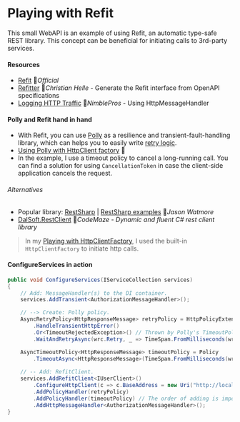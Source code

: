 # Playing with Refit

This small WebAPI is an example of using Refit, an automatic type-safe REST library. This concept can be beneficial for initiating calls to 3rd-party services.

#### Resources

- [Refit](https://reactiveui.github.io/refit) 👤*Official*
- [Refitter](https://github.com/christianhelle/refitter) 👤*Christian Helle* - Generate the Refit interface from OpenAPI specifications
- [Logging HTTP Traffic](https://blog.nimblepros.com/blogs/refit-http-request-response-logging) 📓*NimblePros* - Using HttpMessageHandler

#### Polly and Refit hand in hand

- With Refit, you can use [Polly](https://github.com/App-vNext/Polly) as a resilience and transient-fault-handling library, which can helps you to easily write [retry logic](https://learn.microsoft.com/en-ie/aspnet/core/fundamentals/http-requests?view=aspnetcore-7.0#use-polly-based-handlers).
- [Using Polly with HttpClient factory](https://github.com/App-vNext/Polly/wiki/Polly-and-HttpClientFactory) 👤
- In the example, I use a timeout policy to cancel a long-running call. You can find a solution for using `CancellationToken` in case the client-side application cancels the request.

###### Alternatives

- Popular library: [RestSharp](https://restsharp.dev) | [RestSharp examples](https://jasonwatmore.com/c-restsharp-http-post-request-examples-in-net) 📓*Jason Watmore*
- [DalSoft.RestClient](https://code-maze.com/dalsoft-restclient-consume-any-rest-api) 📓*CodeMaze - Dynamic and fluent C# rest client library*

> In my [Playing with HttpClientFactory](https://github.com/19balazs86/PlayingWithHttpClientFactory), I used the built-in `HttpClientFactory` to initiate http calls.

#### ConfigureServices in action

```csharp
public void ConfigureServices(IServiceCollection services)
{
    // Add: MessageHandler(s) to the DI container.
    services.AddTransient<AuthorizationMessageHandler>();

    // --> Create: Polly policy.
    AsyncRetryPolicy<HttpResponseMessage> retryPolicy = HttpPolicyExtensions
        .HandleTransientHttpError()
        .Or<TimeoutRejectedException>() // Thrown by Polly's TimeoutPolicy if the inner call gets timeout.
        .WaitAndRetryAsync(wrc.Retry, _ => TimeSpan.FromMilliseconds(wrc.Wait));

    AsyncTimeoutPolicy<HttpResponseMessage> timeoutPolicy = Policy
        .TimeoutAsync<HttpResponseMessage>(TimeSpan.FromMilliseconds(wrc.Timeout));
    
    // -- Add: RefitClient.
    services.AddRefitClient<IUserClient>()
        .ConfigureHttpClient(c => c.BaseAddress = new Uri("http://localhost:5000"))
        .AddPolicyHandler(retryPolicy)
        .AddPolicyHandler(timeoutPolicy) // The order of adding is imporant!
        .AddHttpMessageHandler<AuthorizationMessageHandler>();
}
```
